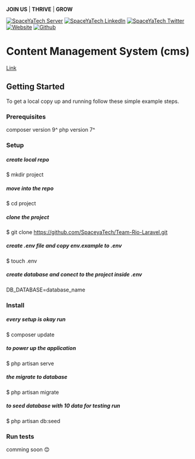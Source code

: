 **JOIN US** | **THRIVE** | **GROW**  

[![SpaceYaTech Server](https://dcbadge.vercel.app/api/server/wThVRr8NTN)](https://discord.gg/wThVRr8NTN)
[![SpaceYaTech LinkedIn](https://img.shields.io/badge/LinkedIn-0077B5?style=for-the-badge&logo=linkedin&logoColor=white)](https://ke.linkedin.com/company/spaceyatech)
[![SpaceYaTech Twitter](https://img.shields.io/badge/Twitter-1DA1F2?style=for-the-badge&logo=twitter&logoColor=white)](https://twitter.com/SpaceyaTech)
[![Website](https://img.shields.io/badge/website-07C160?style=for-the-badge&logoColor=white)](https://www.spaceyatech.com/#)
[![Github](https://img.shields.io/github/followers/SpaceyaTech.svg?style=social&label=Follow&maxAge=2592000)](https://github.com/SpaceyaTech/) 



# Content Management System (cms)

[Link](https://github.com/SpaceyaTech/Team-Rio-Laravel/)


## Getting Started

<!-- **This is an example of how you may give instructions on setting up your project locally.**

**Modify this file to match your project, remove sections that don't apply. For example: delete the testing section if the currect project doesn't require testing.** -->


To get a local copy up and running follow these simple example steps.

### Prerequisites
composer version 9^
php version 7^

### Setup
##### create local repo
$ mkdir project
##### move into the repo
$ cd project
##### clone the project
$ git clone https://github.com/SpaceyaTech/Team-Rio-Laravel.git

##### create .env file and copy env.example to .env
$ touch .env 

##### create database and conect to the project inside .env

DB_DATABASE=database_name


### Install
##### every setup is okay run
$ composer update
##### to power up the application
$ php  artisan serve
##### the migrate to database
$ php artisan migrate
##### to seed database with 10 data for testing run
$ php artisan db:seed

### Run tests
comming soon 😊

